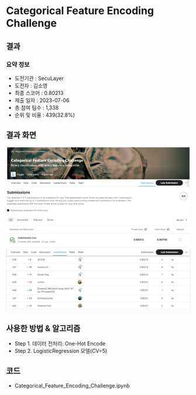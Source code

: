 # Categorical Feature Encoding Challenge
## 결과
### 요약 정보
- 도전기관 : SecuLayer
- 도전자 : 김소영
- 최종 스코어 : 0.80213
- 제출 일자 : 2023-07-06
- 총 참여 팀수 : 1,338
- 순위 및 비율 : 439(32.8%)

## 결과 화면
![score](./img/score.png)
![rank](./img/rank.png)

## 사용한 방법 & 알고리즘
- Step 1. 데이터 전처리: One-Hot Encode
- Step 2. LogisticRegression 모델(CV=5)

## 코드
- Categorical_Feature_Encoding_Challenge.ipynb